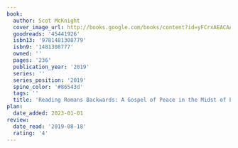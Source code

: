 ```yaml
---
book:
  author: Scot McKnight
  cover_image_url: http://books.google.com/books/content?id=yFCrxAEACAAJ&printsec=frontcover&img=1&zoom=1&source=gbs_api
  goodreads: '45441926'
  isbn13: '9781481308779'
  isbn9: '1481308777'
  owned: ''
  pages: '236'
  publication_year: '2019'
  series: ''
  series_position: '2019'
  spine_color: '#86543d'
  tags: ''
  title: 'Reading Romans Backwards: A Gospel of Peace in the Midst of Empire'
plan:
  date_added: 2023-01-01
review:
  date_read: '2019-08-18'
  rating: '4'
---
```

